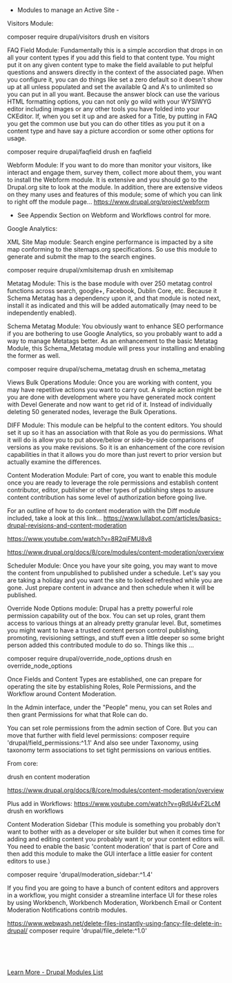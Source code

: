 
- Modules to manage an Active Site -

Visitors Module:

composer require drupal/visitors
drush en visitors


FAQ Field Module:
Fundamentally this is a simple accordion that drops in on all your content types if you add this field to that content type.  You might put it on any given content type to make the field available to put helpful questions and answers directly in the context of the associated page. When you configure it, you can do things like set a zero default so it doesn't show up at all unless populated and set the available Q and A's to unlimited so you can put in all you want.  Because the answer block can use the various HTML formatting options, you can not only go wild with your WYSIWYG editor including images or any other tools you have folded into your CKEditor.   If, when you set it up and are asked for a Title, by putting in FAQ you get the common use but you can do other titles as you put it on a content type and have say a picture accordion or some other options for usage. 

composer require drupal/faqfield
drush en faqfield



Webform Module:
If you want to do more than monitor your visitors, like interact and engage them, survey them, collect more about them, you want to install the Webform module.  It is extensive and you should go to the Drupal.org site to look at the module.  In addition, there are extensive videos on they many uses and features of this module; some of which you can link to right off the module page…   https://www.drupal.org/project/webform



* See Appendix Section on Webform and Workflows control for more.

Google Analytics:


XML Site Map module:
Search engine performance is impacted by a site map conforming to the sitemaps.org specifications.  So use this module to generate and submit the map to the search engines. 

composer require drupal/xmlsitemap
drush en xmlsitemap


Metatag Module:
This is the base module with over 250 metatag control functions across search, google+, Facebook, Dublin Core, etc.    Because it Schema Metatag has a dependency upon it, and that module is noted next, install it as indicated and this will be added automatically (may need to be independently enabled). 



Schema Metatag Module:
You obviously want to enhance SEO performance if you are bothering to use Google Analytics, so you probably want to add a way to manage Metatags better.  As an enhancement to the basic Metatag Module, this Schema_Metatag module will press your installing and enabling the former as well.

composer require drupal/schema_metatag
drush en schema_metatag



Views Bulk Operations Module:
Once you are working with content, you may have repetitive actions you want to carry out.  A simple action might be you are done with development where you have generated mock content with Devel Generate and now want to get rid of it.  Instead of individually deleting 50 generated nodes, leverage the Bulk Operations.



DIFF Module:
This module can be helpful to the content editors.  You should set it up so it has an association with that Role as you do permissions.  What it will do is allow you to put above/below or side-by-side comparisons of versions as you make revisions.  So it is an enhancement of the core revision capabilities in that it allows you do more than just revert to prior version but actually examine the differences.


Content Moderation Module:
Part of core, you want to enable this module once you are ready to leverage the role permissions and establish content contributor, editor, publisher or other types of publishing steps to assure content contribution has some level of authorization before going live.


For an outline of how to do content moderation with the Diff module included, take a look at this link…  https://www.lullabot.com/articles/basics-drupal-revisions-and-content-moderation

https://www.youtube.com/watch?v=8R2qiFMU8v8

https://www.drupal.org/docs/8/core/modules/content-moderation/overview

Scheduler Module:
Once you have your site going, you may want to move the content from unpublished to published under a schedule.  Let's say you are taking a holiday and you want the site to looked refreshed while you are gone.  Just prepare content in advance and then schedule when it will be published. 


Override Node Options module:
Drupal has a pretty powerful role permission capability out of the box.  You can set up roles, grant them access to various things at an already pretty granular level.  But, sometimes you might want to have a trusted content person control publishing, promoting, revisioning settings, and stuff even a little deeper so some bright person added this contributed module to do so.  Things like this …

composer require drupal/override_node_options
drush en override_node_options

Once Fields and Content Types are established, one can prepare for operating the site by establishing Roles, Role Permissions, and the Workflow around Content Moderation.

In the Admin interface, under the "People" menu, you can set Roles and then grant Permissions for what that Role can do.

You can set role permissions from the admin section of Core.  But you can move that further with field level permissions:
composer require 'drupal/field_permissions:^1.1'
And also see under Taxonomy, using taxonomy term associations to set tight permissions on various entities.

From core:

drush en content moderation

https://www.drupal.org/docs/8/core/modules/content-moderation/overview

Plus add in Workflows:
https://www.youtube.com/watch?v=gRdU4vF2LcM
drush en workflows

Content Moderation Sidebar (This module is something you probably don't want to bother with as a developer or site builder but when it comes time for adding and editing content you probably want it; or your content editors will.  You need to enable the basic 'content moderation' that is part of Core and then add this module to make the GUI interface a little easier for content editors to use.)

composer require 'drupal/moderation_sidebar:^1.4'


If you find you are going to have a bunch of content editors and approvers in a workflow, you might consider a streamline interface UI for these roles by using Workbench, Workbench Moderation, Workbench Email or Content Moderation Notifications contrib modules.



https://www.webwash.net/delete-files-instantly-using-fancy-file-delete-in-drupal/
composer require 'drupal/file_delete:^1.0'


<br>
<br>
<br>

[Learn More - Drupal Modules List](../chapters.md#drupal-modules)
